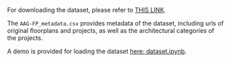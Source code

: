 For downloading the dataset, please refer to [THIS LINK](https://forms.gle/V7FEZDAKFvfmAxEv8).

The `AAG-FP_metadata.csv` provides metadata of the dataset, including urls of original floorplans and projects, as well as the architectural categories of the projects.

A demo is provided for loading the dataset <a href="https://github.com/JanineCHEN/AAG-FP/blob/main/dataset/dataset.ipynb">here: dataset.ipynb</a>.
